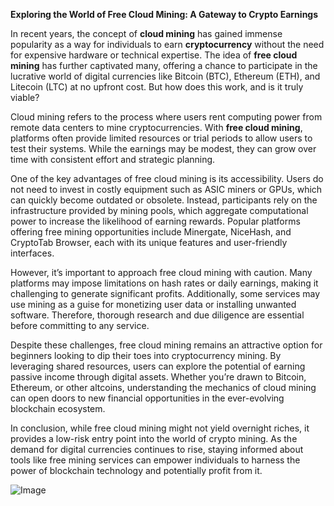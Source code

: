 **Exploring the World of Free Cloud Mining: A Gateway to Crypto Earnings**

In recent years, the concept of **cloud mining** has gained immense popularity as a way for individuals to earn **cryptocurrency** without the need for expensive hardware or technical expertise. The idea of **free cloud mining** has further captivated many, offering a chance to participate in the lucrative world of digital currencies like Bitcoin (BTC), Ethereum (ETH), and Litecoin (LTC) at no upfront cost. But how does this work, and is it truly viable?

Cloud mining refers to the process where users rent computing power from remote data centers to mine cryptocurrencies. With **free cloud mining**, platforms often provide limited resources or trial periods to allow users to test their systems. While the earnings may be modest, they can grow over time with consistent effort and strategic planning.

One of the key advantages of free cloud mining is its accessibility. Users do not need to invest in costly equipment such as ASIC miners or GPUs, which can quickly become outdated or obsolete. Instead, participants rely on the infrastructure provided by mining pools, which aggregate computational power to increase the likelihood of earning rewards. Popular platforms offering free mining opportunities include Minergate, NiceHash, and CryptoTab Browser, each with its unique features and user-friendly interfaces.

However, it’s important to approach free cloud mining with caution. Many platforms may impose limitations on hash rates or daily earnings, making it challenging to generate significant profits. Additionally, some services may use mining as a guise for monetizing user data or installing unwanted software. Therefore, thorough research and due diligence are essential before committing to any service.

Despite these challenges, free cloud mining remains an attractive option for beginners looking to dip their toes into cryptocurrency mining. By leveraging shared resources, users can explore the potential of earning passive income through digital assets. Whether you’re drawn to Bitcoin, Ethereum, or other altcoins, understanding the mechanics of cloud mining can open doors to new financial opportunities in the ever-evolving blockchain ecosystem.

In conclusion, while free cloud mining might not yield overnight riches, it provides a low-risk entry point into the world of crypto mining. As the demand for digital currencies continues to rise, staying informed about tools like free mining services can empower individuals to harness the power of blockchain technology and potentially profit from it.

![Image](https://github.com/user-attachments/assets/31692037-0104-4703-abd1-696b6a7dd41b)